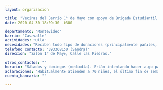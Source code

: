 ```yaml
---
layout: organizacion

title: "Vecinas del Barrio 1° de Mayo con apoyo de Brigada Estudiantil."
date: 2020-04-30 18:09:30 -0300

departamento: "Montevideo"
barrio: "Casavalle"
actividades: "Olla"
necesidades: "Reciben todo tipo de donaciones (principalmente pañales, productos de limpieza e higiene y gestión menstrual)"
telefono_contacto: "093368150 (Sandra)"
direccion: "Salón 1° de Mayo, Calle las Piedras."

otros_contactos: ""
horario: "Sábados y domingos (mediodía). Están intentando hacer algo para la merienda de los domingos."
aclaraciones: "Habitualmente atienden a 70 niñes, el último fin de semana  fueron 130 niñes y 2 adultos. Se da una vianda, botella de leche y pan. Las familias deben llevar un tupper. De recibir alguna donación, harían una merienda entre semana."
cuenta_bancaria: ""

---
```

